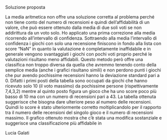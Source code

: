 Soluzione proposta

La media aritmetica non offre una soluzione corretta al problema perché non tiene conto del numero di recensioni e quindi dell’affidabilità di un valore, che può essere ottenuto dalla media di due soli voti se non addirittura da un voto solo.
Ho applicato una prima correzione alla media ricorrendo all’intervallo di confidenza. Sottraendo alla media l’intervallo di confidenza i giochi con solo una recensione finiscono in fondo alla lista con score “NaN” in quanto la valutazione è completamente inaffidabile e in generale vengono svantaggiati i giochi con pochi voti proprio perché le valutazioni risultano meno affidabili.
Questo metodo però offre una classifica non troppo diversa da quella che avremmo tenendo conto della semplice media (anche i grafici risultano simili) e non perdono punti i giochi che pur avendo pochissime recensioni hanno la deviazione standard pari a 0. Difatti i primi posti della tabella sono occupati da giochi che hanno ricevuto solo 10 (il voto massimo) da pochissime persone (rispettivamente 7,4,3,2) mentre al quinto posto figura un gioco che ha uno score poco più basso di 10 ma con un numero di recensioni pari a 43.
La tabella ottenuta suggerisce che bisogna dare ulteriore peso al numero delle recensioni. Quindi lo score è stato ulteriormente corretto moltiplicandolo per il rapporto tra il numero delle recensioni del singolo gioco e il numero di recensioni massimo. Il grafico ottenuto mostra che c’è stata una modifica sostanziale e suggerisce una classificazione più affidabile in 

Lucia Galati
